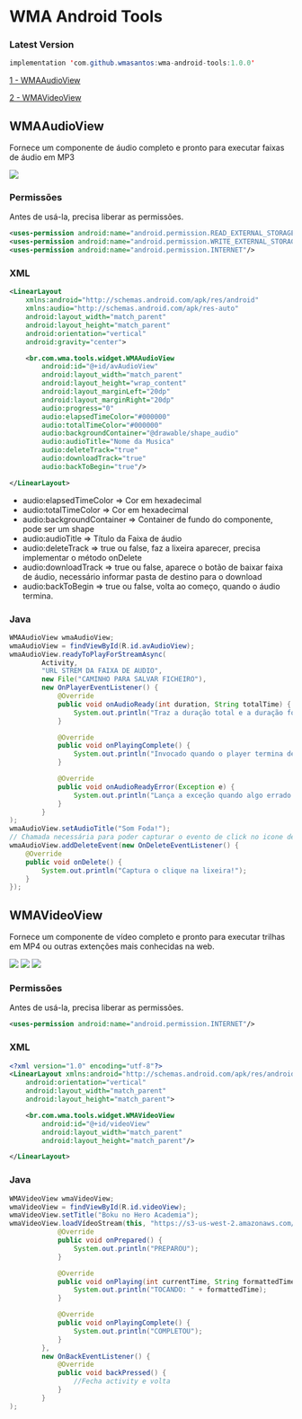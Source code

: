 # WMA Android Tools

### Latest Version
```java
implementation 'com.github.wmasantos:wma-android-tools:1.0.0'
```

[1 - WMAAudioView](#WMAAudioView)

[2 - WMAVideoView](#WMAVideoView)

## WMAAudioView
Fornece um componente de áudio completo e pronto para executar faixas de áudio em MP3

<img src="https://github.com/wmasantos/wma-android-tools/blob/master/WMAAudioView.jpg"/>

### Permissões
Antes de usá-la, precisa liberar as permissões.
```xml
<uses-permission android:name="android.permission.READ_EXTERNAL_STORAGE"/>
<uses-permission android:name="android.permission.WRITE_EXTERNAL_STORAGE"/>
<uses-permission android:name="android.permission.INTERNET"/>
```

### XML
```xml
<LinearLayout
    xmlns:android="http://schemas.android.com/apk/res/android"
    xmlns:audio="http://schemas.android.com/apk/res-auto"
    android:layout_width="match_parent"
    android:layout_height="match_parent"
    android:orientation="vertical"
    android:gravity="center">

    <br.com.wma.tools.widget.WMAAudioView
        android:id="@+id/avAudioView"
        android:layout_width="match_parent"
        android:layout_height="wrap_content"
        android:layout_marginLeft="20dp"
        android:layout_marginRight="20dp"
        audio:progress="0"
        audio:elapsedTimeColor="#000000"
        audio:totalTimeColor="#000000"
        audio:backgroundContainer="@drawable/shape_audio"
        audio:audioTitle="Nome da Musica"
        audio:deleteTrack="true"
        audio:downloadTrack="true"
        audio:backToBegin="true"/>

</LinearLayout>
```

* audio:elapsedTimeColor => Cor em hexadecimal
* audio:totalTimeColor => Cor em hexadecimal
* audio:backgroundContainer => Container de fundo do componente, pode ser um shape
* audio:audioTitle => Título da Faixa de áudio
* audio:deleteTrack => true ou false, faz a lixeira aparecer, precisa implementar o método onDelete
* audio:downloadTrack => true ou false, aparece o botão de baixar faixa de áudio, necessário informar pasta de destino para o download
* audio:backToBegin => true ou false, volta ao começo, quando o áudio termina.

### Java
```java
WMAAudioView wmaAudioView;
wmaAudioView = findViewById(R.id.avAudioView);
wmaAudioView.readyToPlayForStreamAsync(
        Activity,
        "URL STREM DA FAIXA DE AUDIO",
        new File("CAMINHO PARA SALVAR FICHEIRO"),
        new OnPlayerEventListener() {
            @Override
            public void onAudioReady(int duration, String totalTime) {
                System.out.println("Traz a duração total e a duração formatada");
            }

            @Override
            public void onPlayingComplete() {
                System.out.println("Invocado quando o player termina de tocar");
            }

            @Override
            public void onAudioReadyError(Exception e) {
                System.out.println("Lança a exceção quando algo errado ocorrer");
            }
        }
);
wmaAudioView.setAudioTitle("Som Foda!");
// Chamada necessária para poder capturar o evento de click no icone de remoção.
wmaAudioView.addDeleteEvent(new OnDeleteEventListener() {
    @Override
    public void onDelete() {
        System.out.println("Captura o clique na lixeira!");
    }
});
```

## WMAVideoView
Fornece um componente de vídeo completo e pronto para executar trilhas em MP4 ou outras extenções mais conhecidas na web.

<img src="https://github.com/wmasantos/wma-android-tools/blob/master/pre_loading.png"/> <img src="https://github.com/wmasantos/wma-android-tools/blob/master/video_controller.png"/> <img src="https://github.com/wmasantos/wma-android-tools/blob/master/video.png"/>

### Permissões
Antes de usá-la, precisa liberar as permissões.
```xml
<uses-permission android:name="android.permission.INTERNET"/>
```

### XML
```xml
<?xml version="1.0" encoding="utf-8"?>
<LinearLayout xmlns:android="http://schemas.android.com/apk/res/android"
    android:orientation="vertical"
    android:layout_width="match_parent"
    android:layout_height="match_parent">

    <br.com.wma.tools.widget.WMAVideoView
        android:id="@+id/videoView"
        android:layout_width="match_parent"
        android:layout_height="match_parent"/>

</LinearLayout>
```

### Java
```java
WMAVideoView wmaVideoView;
wmaVideoView = findViewById(R.id.videoView);
wmaVideoView.setTitle("Boku no Hero Academia");
wmaVideoView.loadVídeoStream(this, "https://s3-us-west-2.amazonaws.com/smn-mobile/fanflix/anime/boku-no-hero-s2-ep1.mp4", new OnVideoEvents() {
            @Override
            public void onPrepared() {
                System.out.println("PREPAROU");
            }

            @Override
            public void onPlaying(int currentTime, String formattedTime) {
                System.out.println("TOCANDO: " + formattedTime);
            }

            @Override
            public void onPlayingComplete() {
                System.out.println("COMPLETOU");
            }
        },
        new OnBackEventListener() {
            @Override
            public void backPressed() {
                //Fecha activity e volta
            }
        }
);
```